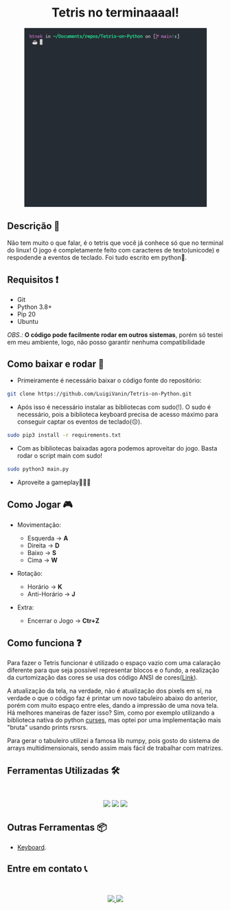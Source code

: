 <h1 align="center"> Tetris no terminaaaal!</h1>

<p align="center">
<img src="./assets/tetris.gif" width="425px"/>

</p>

## Descrição 📎

<p>
Não tem muito o que falar, é o tetris que você já conhece só que no terminal do linux! O jogo é completamente feito com caracteres de texto(unicode) e respodende a eventos de teclado. Foi tudo escrito em python🐍.

## Requisitos ❗

-   Git
-   Python 3.8+
-   Pip 20
-   Ubuntu

_OBS.:_ **O código pode facilmente rodar em outros sistemas**, porém só testei em meu ambiente, logo, não posso garantir nenhuma compatibilidade

## Como baixar e rodar 🚀

-   Primeiramente é necessário baixar o código fonte do repositório:

```bash
git clone https://github.com/LuigiVanin/Tetris-on-Python.git
```

-   Após isso é necessário instalar as bibliotecas com sudo(!). O sudo é necessário, pois a biblioteca keyboard precisa de acesso máximo para conseguir captar os eventos de teclado(😔).

```bash
sudo pip3 install -r requirements.txt
```

-   Com as bibliotecas baixadas agora podemos aproveitar do jogo. Basta rodar o script main com sudo!

```bash
sudo python3 main.py
```

-   Aproveite a gameplay🚀🚀🚀

## Como Jogar 🎮

-   Movimentação:

    -   Esquerda → **A**
    -   Direita → **D**
    -   Baixo → **S**
    -   Cima → **W**

-   Rotação:

    -   Horário → **K**
    -   Anti-Horário → **J**

-   Extra:
    -   Encerrar o Jogo → **Ctr+Z**

## Como funciona ❓

Para fazer o Tetris funcionar é utilizado o espaço vazio com uma calaração diferente para que seja possível representar blocos e o fundo, a realização da curtomização das cores se usa dos código ANSI de cores([Link](https://raccoon.ninja/pt/dev-pt/tabela-de-cores-ansi-python/)).

A atualização da tela, na verdade, não é atualização dos pixels em sí, na verdade o que o código faz é printar um novo tabuleiro abaixo do anterior, porém com muito espaço entre eles, dando a impressão de uma nova tela. Há melhores maneiras de fazer isso? Sim, como por exemplo utilizando a biblioteca nativa do python [curses](https://pypi.org/project/windows-curses/), mas optei por uma implementação mais "bruta" usando prints rsrsrs.

Para gerar o tabuleiro utilizei a famosa lib numpy, pois gosto do sistema de arrays multidimensionais, sendo assim mais fácil de trabalhar com matrizes.

## Ferramentas Utilizadas 🛠️

<br>

<p align="center">
    <img src="https://img.shields.io/badge/python-3670A0?style=for-the-badge&logo=python&logoColor=ffdd54">
    <img src="https://img.shields.io/badge/numpy-%23013243.svg?style=for-the-badge&logo=numpy&logoColor=white" />
    <img src="https://img.shields.io/badge/Git-E34F26?style=for-the-badge&logo=git&logoColor=white" />
</p>

## Outras Ferramentas 📦

-   [Keyboard](https://pypi.org/project/keyboard/).

## Entre em contato 📞

<br>

<p align="center">
<a href="https://www.linkedin.com/in/luis-felipe-vanin-martins-5a5b38215">
<img src="https://img.shields.io/badge/-LinkedIn-black.svg?style=for-the-badge&logo=linkedin&colorB=blue">
</a>
<a href="mailto:luisfvanin2@gmail.com">
<img src="https://img.shields.io/badge/Gmail:%20luisfvanin2@gmail.com-D14836?style=for-the-badge&logo=gmail&logoColor=white">
</a>
</p>
